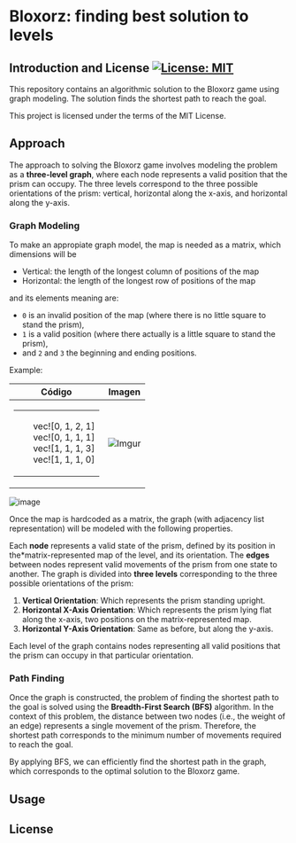 # Bloxorz: finding best solution to levels 

## Introduction and License [![License: MIT](https://img.shields.io/badge/License-MIT-yellow.svg)](https://opensource.org/licenses/MIT)  

This repository contains an algorithmic solution to the Bloxorz game using graph modeling. The solution finds the shortest path to reach the goal.  

This project is licensed under the terms of the MIT License.  


## Approach

The approach to solving the Bloxorz game involves modeling the problem as a **three-level graph**, where each node represents a valid position that the prism can occupy. The three levels correspond to the three possible orientations of the prism: vertical, horizontal along the x-axis, and horizontal along the y-axis.

### Graph Modeling

To make an appropiate graph model, the map is needed as a matrix, which dimensions will be 
- Vertical: the length of the longest column of positions of the map
- Horizontal: the length of the longest row of positions of the map  

and its elements meaning are:
- `0` is an invalid position of the map (where there is no little square to stand the prism),
- `1` is a valid position (where there actually is a little square to stand the prism),
- and `2` and `3` the beginning and ending positions.  

Example:  

| Código | Imagen |
|:---:|:---:|
| <table><tr><td><ul style="list-style-type:none;"><li>vec![0, 1, 2, 1]</li><li>vec![0, 1, 1, 1]</li><li>vec![1, 1, 1, 3]</li><li>vec![1, 1, 1, 0]</li></ul></td></tr></table> | ![Imgur](https://i.imgur.com/K158xN3.png) | 


![image]()

Once the map is hardcoded as a matrix, the graph (with adjacency list representation) will be modeled with the following properties.  

Each **node** represents a valid state of the prism, defined by its position in the*matrix-represented map of the level, and its orientation. The **edges** between nodes represent valid movements of the prism from one state to another. The graph is divided into **three levels** corresponding to the three possible orientations of the prism:

1. **Vertical Orientation**: Which represents the prism standing upright.
2. **Horizontal X-Axis Orientation**: Which represents the prism lying flat along the x-axis, two positions on the matrix-represented map.
3. **Horizontal Y-Axis Orientation**: Same as before, but along the y-axis.

Each level of the graph contains nodes representing all valid positions that the prism can occupy in that particular orientation.

### Path Finding

Once the graph is constructed, the problem of finding the shortest path to the goal is solved using the **Breadth-First Search (BFS)** algorithm. In the context of this problem, the distance between two nodes (i.e., the weight of an edge) represents a single movement of the prism. Therefore, the shortest path corresponds to the minimum number of movements required to reach the goal.  

By applying BFS, we can efficiently find the shortest path in the graph, which corresponds to the optimal solution to the Bloxorz game.

## Usage

## License

